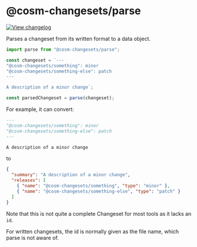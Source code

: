 # @cosm-changesets/parse

[![View changelog](https://img.shields.io/badge/changelogs.xyz-Explore%20Changelog-brightgreen)](https://changelogs.xyz/@cosm-changesets/parse)

Parses a changeset from its written format to a data object.

```js
import parse from "@cosm-changesets/parse";

const changeset = `---
"@cosm-changesets/something": minor
"@cosm-changesets/something-else": patch
---

A description of a minor change`;

const parsedChangeset = parse(changeset);
```

For example, it can convert:

```md
---
"@cosm-changesets/something": minor
"@cosm-changesets/something-else": patch
---

A description of a minor change
```

to

```json
{
  "summary": "A description of a minor change",
  "releases": [
    { "name": "@cosm-changesets/something", "type": "minor" },
    { "name": "@cosm-changesets/something-else", "type": "patch" }
  ]
}
```

Note that this is not quite a complete Changeset for most tools as it lacks an `id`.

For written changesets, the id is normally given as the file name, which parse is not aware of.
